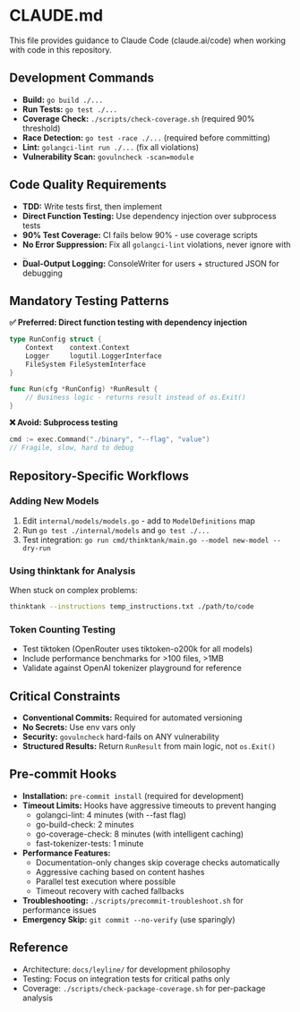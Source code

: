 # CLAUDE.md

This file provides guidance to Claude Code (claude.ai/code) when working with code in this repository.

## Development Commands

* **Build:** `go build ./...`
* **Run Tests:** `go test ./...`
* **Coverage Check:** `./scripts/check-coverage.sh` (required 90% threshold)
* **Race Detection:** `go test -race ./...` (required before committing)
* **Lint:** `golangci-lint run ./...` (fix all violations)
* **Vulnerability Scan:** `govulncheck -scan=module`

## Code Quality Requirements

* **TDD:** Write tests first, then implement
* **Direct Function Testing:** Use dependency injection over subprocess tests
* **90% Test Coverage:** CI fails below 90% - use coverage scripts
* **No Error Suppression:** Fix all `golangci-lint` violations, never ignore with `_`
* **Dual-Output Logging:** ConsoleWriter for users + structured JSON for debugging

## Mandatory Testing Patterns

**✅ Preferred: Direct function testing with dependency injection**
```go
type RunConfig struct {
    Context    context.Context
    Logger     logutil.LoggerInterface
    FileSystem FileSystemInterface
}

func Run(cfg *RunConfig) *RunResult {
    // Business logic - returns result instead of os.Exit()
}
```

**❌ Avoid: Subprocess testing**
```go
cmd := exec.Command("./binary", "--flag", "value")
// Fragile, slow, hard to debug
```

## Repository-Specific Workflows

### Adding New Models
1. Edit `internal/models/models.go` - add to `ModelDefinitions` map
2. Run `go test ./internal/models` and `go test ./...`
3. Test integration: `go run cmd/thinktank/main.go --model new-model --dry-run`

### Using thinktank for Analysis
When stuck on complex problems:
```bash
thinktank --instructions temp_instructions.txt ./path/to/code
```

### Token Counting Testing
* Test tiktoken (OpenRouter uses tiktoken-o200k for all models)
* Include performance benchmarks for >100 files, >1MB
* Validate against OpenAI tokenizer playground for reference

## Critical Constraints

* **Conventional Commits:** Required for automated versioning
* **No Secrets:** Use env vars only
* **Security:** `govulncheck` hard-fails on ANY vulnerability
* **Structured Results:** Return `RunResult` from main logic, not `os.Exit()`

## Pre-commit Hooks

* **Installation:** `pre-commit install` (required for development)
* **Timeout Limits:** Hooks have aggressive timeouts to prevent hanging
  - golangci-lint: 4 minutes (with --fast flag)
  - go-build-check: 2 minutes
  - go-coverage-check: 8 minutes (with intelligent caching)
  - fast-tokenizer-tests: 1 minute
* **Performance Features:**
  - Documentation-only changes skip coverage checks automatically
  - Aggressive caching based on content hashes
  - Parallel test execution where possible
  - Timeout recovery with cached fallbacks
* **Troubleshooting:** `./scripts/precommit-troubleshoot.sh` for performance issues
* **Emergency Skip:** `git commit --no-verify` (use sparingly)

## Reference

* Architecture: `docs/leyline/` for development philosophy
* Testing: Focus on integration tests for critical paths only
* Coverage: `./scripts/check-package-coverage.sh` for per-package analysis
